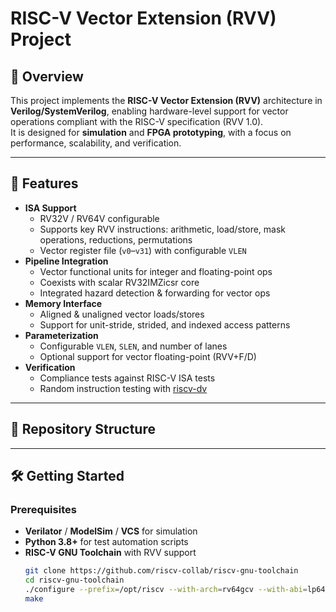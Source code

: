 # RISC-V Vector Extension (RVV) Project

## 📌 Overview
This project implements the **RISC-V Vector Extension (RVV)** architecture in **Verilog/SystemVerilog**, enabling hardware-level support for vector operations compliant with the RISC-V specification (RVV 1.0).  
It is designed for **simulation** and **FPGA prototyping**, with a focus on performance, scalability, and verification.

---

## 🚀 Features
- **ISA Support**
  - RV32V / RV64V configurable
  - Supports key RVV instructions: arithmetic, load/store, mask operations, reductions, permutations
  - Vector register file (`v0`–`v31`) with configurable `VLEN`
- **Pipeline Integration**
  - Vector functional units for integer and floating-point ops
  - Coexists with scalar RV32IMZicsr core
  - Integrated hazard detection & forwarding for vector ops
- **Memory Interface**
  - Aligned & unaligned vector loads/stores
  - Support for unit-stride, strided, and indexed access patterns
- **Parameterization**
  - Configurable `VLEN`, `SLEN`, and number of lanes
  - Optional support for vector floating-point (RVV+F/D)
- **Verification**
  - Compliance tests against RISC-V ISA tests
  - Random instruction testing with [riscv-dv](https://github.com/google/riscv-dv)

---

## 📂 Repository Structure

---

## 🛠️ Getting Started

### Prerequisites
- **Verilator** / **ModelSim** / **VCS** for simulation
- **Python 3.8+** for test automation scripts
- **RISC-V GNU Toolchain** with RVV support  
  ```bash
  git clone https://github.com/riscv-collab/riscv-gnu-toolchain
  cd riscv-gnu-toolchain
  ./configure --prefix=/opt/riscv --with-arch=rv64gcv --with-abi=lp64d
  make
